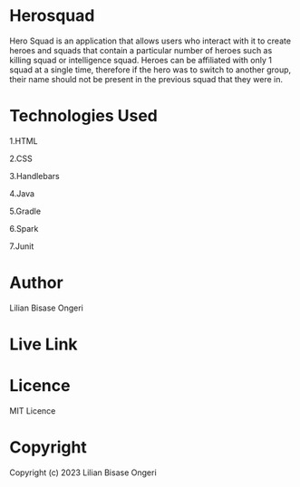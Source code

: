# Herosquad
Hero Squad is an application that allows users who interact with it to create heroes and squads that contain a particular number of heroes such as killing squad or intelligence squad. Heroes can be affiliated with only 1 squad at a single time, therefore if the hero was to switch to another group, their name should not be present in the previous squad that they were in.

# Technologies Used
1.HTML

2.CSS

3.Handlebars

4.Java

5.Gradle

6.Spark

7.Junit
# Author
Lilian Bisase Ongeri

# Live Link


# Licence
MIT Licence

# Copyright
Copyright (c) 2023 Lilian Bisase Ongeri
